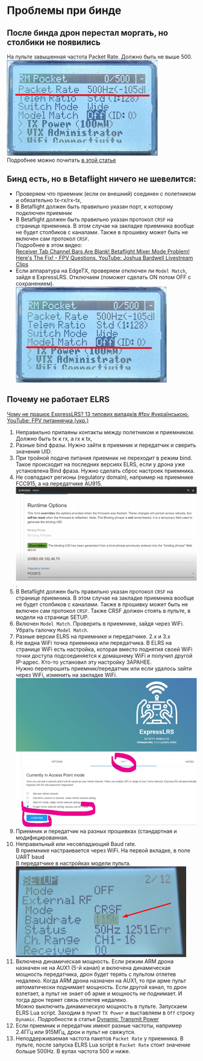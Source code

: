 # Проблемы при бинде

## После бинда дрон перестал моргать, но столбики не появились
На пульте завышенная частота Packet Rate. Должно быть не выше 500.  
![](Packet_Rate.png)  
Подробнее можно почитать [в этой статье](./../10_Аппаратура(Пульты)/10_Модели/10_Radiomaster/01_Pocket/12_Bind_с_Meteor85.md)  

## Бинд есть, но в Betaflight ничего не шевелится:
- Проверяем что приемник (если он внешний) соединен с полетником и обязательно tx-rx/rx-tx,  
- В Betaflight должен быть правильно указан порт, к которому подключен приемник  
- В Betaflight должен быть правильно указан протокол `CRSF` на странице приемника. В этом случае на закладке приемника вообще не будет столбиков с каналами. Также в прошивку может быть не включен сам протокол `CRSF`.  
Подробнее в этом видео:  
[Receiver Tab Channel Bars Are Blank! Betaflight Mixer Mode Problem! Here's The Fix! - FPV Questions. YouTube: Joshua Bardwell Livestream Clips](https://www.youtube.com/watch?v=m8J4SILuNFI)  
- Если аппаратура на EdgeTX, проверяем отключен ли `Model Match`, зайдя в ExpressLRS. Отключаем (поможет сделать ON потом OFF с сохранением).  
![](Model_Match.jpg)  

## 

## Почему не работает ELRS
[Чому не працює ExpressLRS? 13 типових випадків #fpv #українською. YouTube: FPV питаннячка (укр.)](https://www.youtube.com/watch?v=ffJMgkCRWZk)

1. Неправильно припаяны контакты между полетником и приемником. Должно быть tx к rx, а rx к tx,  
2. Разные bind фразы. Нужно зайти в приемник и передатчик и сверить значения UID.  
3. При тройной подаче питания приемник не переходит в режим bind. Такое происходит на последних версиях ELRS, если у дрона уже установлена Bind фраза. Нужно сделать сброс настроек приемника.  
4. Не совпадают регионы (regulatory domain), например на приемнике FCC915, а на передатчике AU915.  
![](ELRS_Region.png).  
5. В Betaflight должен быть правильно указан протокол `CRSF` на странице приемника. В этом случае на закладке приемника вообще не будет столбиков с каналами. Также в прошивку может быть не включен сам протокол `CRSF`. Также CRSF должен стоять в пульте, в модели на странице SETUP.   
6. Включен `Model Match`. Проверить в приемнике, зайдя через WiFi. Убрать галочку `Model Match`.  
7. Разные версии ELRS на приемнике и передатчике. 2.x и 3.x   
8. Не видна WiFi точка приемника или передатчика. В ELRS на странице WiFi есть настройка, которая вместо поднятия своей WiFi точки доступа подсоединяется к домашнему WiFi и получил другой IP-адрес. Кто-то установил эту настройку ЗАРАНЕЕ.  
Нужно перепрошить приемник/передатчик или если удалось зайти через WiFi, изменить на закладке WiFi.  
![](ELRS_Home_WiFi.png)  
9. Приемник и передатчик на разных прошивках (стандартная и модифицированная.  
10. Неправильный или несовпадающий Baud rate.  
В приемнике настраивается через WiFi. На первой вкладке, в поле UART baud  
В передатчике в настройках модели пульта.  
![](EdgeTX_Baudrate.png)  
11. Включена динамическая мощность. Если режим ARM дрона назначен не на AUX1 (5-й канал) и включена динамическая мощность передатчика, дрон будет терять с пультом отлетев недалеко. Когда ARM дрона назначен на AUX1, то при арме пульт автоматически поднимает мощность. Если другой канал, то дрон взлетает, а пульт не знает об арме и мощность не поднимает. И тогда дрон теряет связь отлетев недалеко.  
Можно выключить динамическую мощность в пульте. Запускаем ELRS Lua script. Заходим в пункт `TX Power` и выставляем в `Off` строку `Dynamic`. Подробности в статье [Dynamic Transmit Power](https://www.expresslrs.org/software/dynamic-transmit-power/)  
12. Если приемник и передатчик имеют разные частоты, например 2.4ГГц или 915МГц, дрон и пульт не свяжутся.  
13. Неподдерживаемая частота пакетов `Packet Rate` у приемника. В пульте, после запуска ELRS Lua script в `Packet Rate` стоит значение больше 500Hz. В вупах частота 500 и ниже.  





